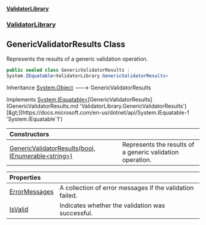 #### [ValidatorLibrary](ValidatorLibrary.md 'ValidatorLibrary')
### [ValidatorLibrary](ValidatorLibrary.md 'ValidatorLibrary')

## GenericValidatorResults Class

Represents the results of a generic validation operation.

```csharp
public sealed class GenericValidatorResults :
System.IEquatable<ValidatorLibrary.GenericValidatorResults>
```

Inheritance [System.Object](https://docs.microsoft.com/en-us/dotnet/api/System.Object 'System.Object') &#129106; GenericValidatorResults

Implements [System.IEquatable&lt;](https://docs.microsoft.com/en-us/dotnet/api/System.IEquatable-1 'System.IEquatable`1')[GenericValidatorResults](GenericValidatorResults.md 'ValidatorLibrary.GenericValidatorResults')[&gt;](https://docs.microsoft.com/en-us/dotnet/api/System.IEquatable-1 'System.IEquatable`1')

| Constructors | |
| :--- | :--- |
| [GenericValidatorResults(bool, IEnumerable&lt;string&gt;)](GenericValidatorResults..ctor.PzRYSxM1tNCUpIueuTtRjA.md 'ValidatorLibrary.GenericValidatorResults.GenericValidatorResults(bool, System.Collections.Generic.IEnumerable<string>)') | Represents the results of a generic validation operation. |

| Properties | |
| :--- | :--- |
| [ErrorMessages](GenericValidatorResults.ErrorMessages.md 'ValidatorLibrary.GenericValidatorResults.ErrorMessages') | A collection of error messages if the validation failed. |
| [IsValid](GenericValidatorResults.IsValid.md 'ValidatorLibrary.GenericValidatorResults.IsValid') | Indicates whether the validation was successful. |

